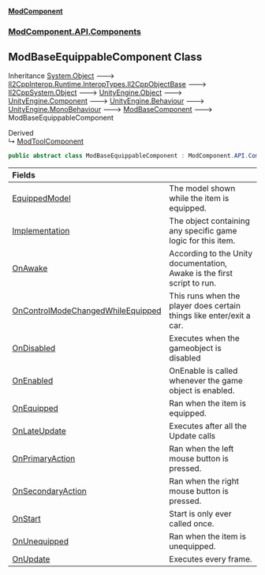 #### [ModComponent](index.md 'index')
### [ModComponent.API.Components](index.md#ModComponent.API.Components 'ModComponent.API.Components')

## ModBaseEquippableComponent Class

Inheritance [System.Object](https://docs.microsoft.com/en-us/dotnet/api/System.Object 'System.Object') &#129106; [Il2CppInterop.Runtime.InteropTypes.Il2CppObjectBase](https://docs.microsoft.com/en-us/dotnet/api/Il2CppInterop.Runtime.InteropTypes.Il2CppObjectBase 'Il2CppInterop.Runtime.InteropTypes.Il2CppObjectBase') &#129106; [Il2CppSystem.Object](https://docs.microsoft.com/en-us/dotnet/api/Il2CppSystem.Object 'Il2CppSystem.Object') &#129106; [UnityEngine.Object](https://docs.microsoft.com/en-us/dotnet/api/UnityEngine.Object 'UnityEngine.Object') &#129106; [UnityEngine.Component](https://docs.microsoft.com/en-us/dotnet/api/UnityEngine.Component 'UnityEngine.Component') &#129106; [UnityEngine.Behaviour](https://docs.microsoft.com/en-us/dotnet/api/UnityEngine.Behaviour 'UnityEngine.Behaviour') &#129106; [UnityEngine.MonoBehaviour](https://docs.microsoft.com/en-us/dotnet/api/UnityEngine.MonoBehaviour 'UnityEngine.MonoBehaviour') &#129106; [ModBaseComponent](ModBaseComponent.md 'ModComponent.API.Components.ModBaseComponent') &#129106; ModBaseEquippableComponent

Derived  
&#8627; [ModToolComponent](ModToolComponent.md 'ModComponent.API.Components.ModToolComponent')

```csharp
public abstract class ModBaseEquippableComponent : ModComponent.API.Components.ModBaseComponent
```

| Fields | |
| :--- | :--- |
| [EquippedModel](ModBaseEquippableComponent.EquippedModel.md 'ModComponent.API.Components.ModBaseEquippableComponent.EquippedModel') | The model shown while the item is equipped. |
| [Implementation](ModBaseEquippableComponent.Implementation.md 'ModComponent.API.Components.ModBaseEquippableComponent.Implementation') | The object containing any specific game logic for this item. |
| [OnAwake](ModBaseEquippableComponent.OnAwake.md 'ModComponent.API.Components.ModBaseEquippableComponent.OnAwake') | According to the Unity documentation, Awake is the first script to run. |
| [OnControlModeChangedWhileEquipped](ModBaseEquippableComponent.OnControlModeChangedWhileEquipped.md 'ModComponent.API.Components.ModBaseEquippableComponent.OnControlModeChangedWhileEquipped') | This runs when the player does certain things like enter/exit a car. |
| [OnDisabled](ModBaseEquippableComponent.OnDisabled.md 'ModComponent.API.Components.ModBaseEquippableComponent.OnDisabled') | Executes when the gameobject is disabled |
| [OnEnabled](ModBaseEquippableComponent.OnEnabled.md 'ModComponent.API.Components.ModBaseEquippableComponent.OnEnabled') | OnEnable is called whenever the game object is enabled. |
| [OnEquipped](ModBaseEquippableComponent.OnEquipped.md 'ModComponent.API.Components.ModBaseEquippableComponent.OnEquipped') | Ran when the item is equipped. |
| [OnLateUpdate](ModBaseEquippableComponent.OnLateUpdate.md 'ModComponent.API.Components.ModBaseEquippableComponent.OnLateUpdate') | Executes after all the Update calls |
| [OnPrimaryAction](ModBaseEquippableComponent.OnPrimaryAction.md 'ModComponent.API.Components.ModBaseEquippableComponent.OnPrimaryAction') | Ran when the left mouse button is pressed. |
| [OnSecondaryAction](ModBaseEquippableComponent.OnSecondaryAction.md 'ModComponent.API.Components.ModBaseEquippableComponent.OnSecondaryAction') | Ran when the right mouse button is pressed. |
| [OnStart](ModBaseEquippableComponent.OnStart.md 'ModComponent.API.Components.ModBaseEquippableComponent.OnStart') | Start is only ever called once. |
| [OnUnequipped](ModBaseEquippableComponent.OnUnequipped.md 'ModComponent.API.Components.ModBaseEquippableComponent.OnUnequipped') | Ran when the item is unequipped. |
| [OnUpdate](ModBaseEquippableComponent.OnUpdate.md 'ModComponent.API.Components.ModBaseEquippableComponent.OnUpdate') | Executes every frame. |
